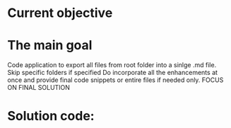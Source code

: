 # Current objective 
<CurrentObjective>

</CurrentObjective>

<Logs>

</Logs>

# The main goal 
<MainGoal>
Code application to export all files from root folder into a sinlge .md file. Skip specific folders if specified 
</MainGoal>

<ImportantInstruction>
    Do incorporate all the enhancements at once and provide final code snippets or entire files if needed only. FOCUS ON FINAL SOLUTION
</ImportantInstruction>

# Solution code: 
<SolutionCode> 

</SolutionCode> 